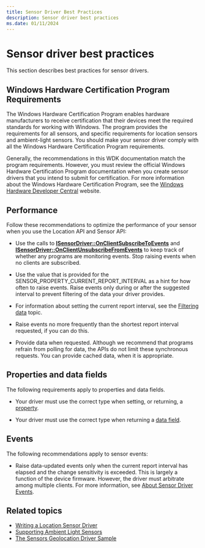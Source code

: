 ```yaml
---
title: Sensor Driver Best Practices
description: Sensor driver best practices
ms.date: 01/11/2024
---
```


# Sensor driver best practices

This section describes best practices for sensor drivers.

## Windows Hardware Certification Program Requirements

The Windows Hardware Certification Program enables hardware manufacturers to receive certification that their devices meet the required standards for working with Windows. The program provides the requirements for all sensors, and specific requirements for location sensors and ambient-light sensors. You should make your sensor driver comply with all the Windows Hardware Certification Program requirements.

Generally, the recommendations in this WDK documentation match the program requirements. However, you must review the official Windows Hardware Certification Program documentation when you create sensor drivers that you intend to submit for certification. For more information about the Windows Hardware Certification Program, see the [Windows Hardware Developer Central](/previous-versions/windows/hardware/hck/jj124227(v=vs.85)) website.

## Performance

Follow these recommendations to optimize the performance of your sensor when you use the Location API and Sensor API:

- Use the calls to [**ISensorDriver::OnClientSubscribeToEvents**](/windows-hardware/drivers/ddi/sensorsclassextension/nf-sensorsclassextension-isensordriver-onclientsubscribetoevents) and [**ISensorDriver::OnClientUnsubscribeFromEvents**](/windows-hardware/drivers/ddi/sensorsclassextension/nf-sensorsclassextension-isensordriver-onclientunsubscribefromevents) to keep track of whether any programs are monitoring events. Stop raising events when no clients are subscribed.

- Use the value that is provided for the SENSOR\_PROPERTY\_CURRENT\_REPORT\_INTERVAL as a hint for how often to raise events. Raise events only during or after the suggested interval to prevent filtering of the data your driver provides.

- For information about setting the current report interval, see the [Filtering data](filtering-data.md) topic.

- Raise events no more frequently than the shortest report interval requested, if you can do this.

- Provide data when requested. Although we recommend that programs refrain from polling for data, the APIs do not limit these synchronous requests. You can provide cached data, when it is appropriate.

## Properties and data fields

The following requirements apply to properties and data fields.

- Your driver must use the correct type when setting, or returning, a [property](sensor-properties.md).

- Your driver must use the correct type when returning a [data field](common-data-fields.md).

## Events

The following recommendations apply to sensor events:

- Raise data-updated events only when the current report interval has elapsed and the change sensitivity is exceeded. This is largely a function of the device firmware. However, the driver must arbitrate among multiple clients. For more information, see [About Sensor Driver Events](about-sensor-driver-events.md).

## Related topics

- [Writing a Location Sensor Driver](../gnss/writing-a-location-sensor-driver.md)
- [Supporting Ambient Light Sensors](supporting-ambient-light-sensors.md)
- [The Sensors Geolocation Driver Sample](../gnss/sensors-geolocation-driver-sample.md)

